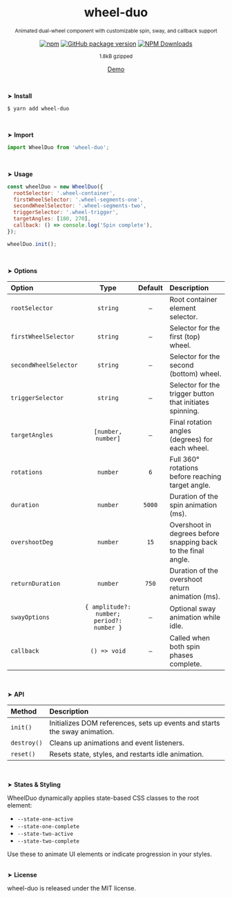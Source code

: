 <div align="center">
<br>

<h1>wheel-duo</h1>

<p><sup>Animated dual-wheel component with customizable spin, sway, and callback support</sup></p>

[![npm](https://img.shields.io/npm/v/wheel-duo.svg?colorB=brightgreen)](https://www.npmjs.com/package/wheel-duo)
[![GitHub package version](https://img.shields.io/github/package-json/v/ux-ui-pro/wheel-duo.svg)](https://github.com/ux-ui-pro/wheel-duo)
[![NPM Downloads](https://img.shields.io/npm/dm/wheel-duo.svg?style=flat)](https://www.npmjs.org/package/wheel-duo)

<sup>1.8kB gzipped</sup>

<a href="https://codepen.io/ux-ui/pen/jEEzBed">Demo</a>

</div>
<br>

&#10148; **Install**
```console
$ yarn add wheel-duo
```
<br>

&#10148; **Import**
```javascript
import WheelDuo from 'wheel-duo';
```
<br>

&#10148; **Usage**
```javascript
const wheelDuo = new WheelDuo({
  rootSelector: '.wheel-container',
  firstWheelSelector: '.wheel-segments-one',
  secondWheelSelector: '.wheel-segments-two',
  triggerSelector: '.wheel-trigger',
  targetAngles: [180, 270],
  callback: () => console.log('Spin complete'),
});

wheelDuo.init();
```
<br>

&#10148; **Options**

| Option                |                   Type                    | Default | Description                                                   |
|:----------------------|:-----------------------------------------:|:-------:|:--------------------------------------------------------------|
| `rootSelector`        |                 `string`                  |   `–`   | Root container element selector.                              |
| `firstWheelSelector`  |                 `string`                  |   `–`   | Selector for the first (top) wheel.                           |
| `secondWheelSelector` |                 `string`                  |   `–`   | Selector for the second (bottom) wheel.                       |
| `triggerSelector`     |                 `string`                  |   `–`   | Selector for the trigger button that initiates spinning.      |
| `targetAngles`        |            `[number, number]`             |   `–`   | Final rotation angles (degrees) for each wheel.               |
| `rotations`           |                 `number`                  |   `6`   | Full 360° rotations before reaching target angle.             |
| `duration`            |                 `number`                  | `5000`  | Duration of the spin animation (ms).                          |
| `overshootDeg`        |                 `number`                  |  `15`   | Overshoot in degrees before snapping back to the final angle. |
| `returnDuration`      |                 `number`                  |  `750`  | Duration of the overshoot return animation (ms).              |
| `swayOptions`         | `{ amplitude?: number; period?: number }` |   `–`   | Optional sway animation while idle.                           |
| `callback`            |               `() => void`                |   `–`   | Called when both spin phases complete.                        |
<br>

&#10148; **API**

| Method      | Description                                                               |
|:------------|:--------------------------------------------------------------------------|
| `init()`    | Initializes DOM references, sets up events and starts the sway animation. |
| `destroy()` | Cleans up animations and event listeners.                                 |
| `reset()`   | Resets state, styles, and restarts idle animation.                        |
<br>

&#10148; **States & Styling**

WheelDuo dynamically applies state-based CSS classes to the root element:

- `--state-one-active`
- `--state-one-complete`
- `--state-two-active`
- `--state-two-complete`

Use these to animate UI elements or indicate progression in your styles.
<br><br>

&#10148; **License**

wheel-duo is released under the MIT license.
